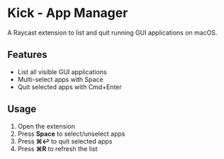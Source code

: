 # Kick - App Manager

A Raycast extension to list and quit running GUI applications on macOS.

## Features

- List all visible GUI applications
- Multi-select apps with Space
- Quit selected apps with Cmd+Enter

## Usage

1. Open the extension
2. Press **Space** to select/unselect apps
3. Press **⌘↩** to quit selected apps
4. Press **⌘R** to refresh the list
